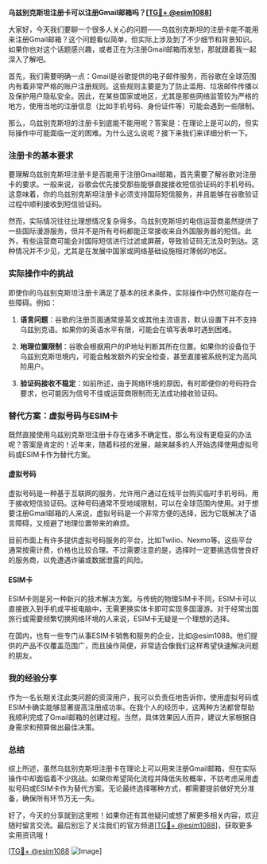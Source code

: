 **乌兹别克斯坦注册卡可以注册Gmail邮箱吗？[[TG💪+ @esim1088](https://t.me/s/esim1088)]**

大家好，今天我们要聊一个很多人关心的问题——乌兹别克斯坦的注册卡能不能用来注册Gmail邮箱？这个问题看似简单，但实际上涉及到了不少细节和背景知识。如果你也对这个话题感兴趣，或者正在为注册Gmail邮箱而发愁，那就跟着我一起深入了解吧。

首先，我们需要明确一点：Gmail是谷歌提供的电子邮件服务，而谷歌在全球范围内有着非常严格的账户注册规则。这些规则主要是为了防止滥用、垃圾邮件传播以及保护用户隐私安全。因此，在某些国家或地区，尤其是那些网络监管较为严格的地方，使用当地的注册信息（比如手机号码、身份证件等）可能会遇到一些限制。

那么，乌兹别克斯坦的注册卡到底能不能用呢？答案是：在理论上是可以的，但实际操作中可能面临一定的困难。为什么这么说呢？接下来我们来详细分析一下。

### 注册卡的基本要求

要理解乌兹别克斯坦注册卡是否能用于注册Gmail邮箱，首先需要了解谷歌对注册卡的要求。一般来说，谷歌会优先接受那些能够直接接收短信验证码的手机号码。这意味着，你的乌兹别克斯坦注册卡必须支持国际短信服务，并且能够在谷歌验证过程中顺利接收到短信验证码。

然而，实际情况往往比理想情况复杂得多。乌兹别克斯坦的电信运营商虽然提供了一些国际漫游服务，但并不是所有号码都能正常接收来自外国服务器的短信。此外，有些运营商可能会对国际短信进行过滤或屏蔽，导致验证码无法及时到达。这种情况并不少见，尤其是在发展中国家或网络基础设施相对薄弱的地区。

### 实际操作中的挑战

即使你的乌兹别克斯坦注册卡满足了基本的技术条件，实际操作中仍然可能存在一些障碍。例如：

1. **语言问题**：谷歌的注册页面通常是英文或其他主流语言，默认设置下并不支持乌兹别克语。如果你的英语水平有限，可能会在填写表单时遇到困难。
   
2. **地理位置限制**：谷歌会根据用户的IP地址判断其所在位置。如果你的设备位于乌兹别克斯坦境内，可能会触发额外的安全检查，甚至直接被系统判定为高风险用户。

3. **验证码接收不稳定**：如前所述，由于网络环境的原因，有时即便你的号码符合要求，也可能因为信号不佳或运营商限制而无法成功接收验证码。

### 替代方案：虚拟号码与ESIM卡

既然直接使用乌兹别克斯坦注册卡存在诸多不确定性，那么有没有更稳妥的办法呢？答案是肯定的！近年来，随着科技的发展，越来越多的人开始选择使用虚拟号码或ESIM卡作为替代方案。

#### 虚拟号码

虚拟号码是一种基于互联网的服务，允许用户通过在线平台购买临时手机号码，用于接收短信验证码。这种号码通常不受地域限制，可以在全球范围内使用。对于想要注册Gmail邮箱的人来说，虚拟号码是一个非常方便的选择，因为它既解决了语言障碍，又规避了地理位置带来的麻烦。

目前市面上有许多提供虚拟号码服务的平台，比如Twilio、Nexmo等。这些平台通常按需计费，价格也比较合理。不过需要注意的是，选择时一定要挑选信誉良好的服务商，以免遭遇诈骗或数据泄露的风险。

#### ESIM卡

ESIM卡则是另一种新兴的技术解决方案。与传统的物理SIM卡不同，ESIM卡可以直接嵌入到手机或平板电脑中，无需更换实体卡即可实现多国漫游。对于经常出国旅行或需要频繁切换网络环境的人来说，ESIM卡无疑是一个理想的选择。

在国内，也有一些专门从事ESIM卡销售和服务的企业，比如@esim1088。他们提供的产品不仅覆盖范围广，而且操作简便，非常适合像我们这样希望快速解决问题的朋友。

### 我的经验分享

作为一名长期关注此类问题的资深用户，我可以负责任地告诉你，使用虚拟号码或ESIM卡确实能够显著提高注册成功率。在我个人的经历中，这两种方法都曾帮助我顺利完成了Gmail邮箱的创建过程。当然，具体效果因人而异，建议大家根据自身需求和预算做出最佳决策。

### 总结

综上所述，虽然乌兹别克斯坦注册卡在理论上可以用来注册Gmail邮箱，但在实际操作中却面临着不少挑战。如果你希望简化流程并降低失败概率，不妨考虑采用虚拟号码或ESIM卡作为替代方案。无论最终选择哪种方式，都需要提前做好充分准备，确保所有环节万无一失。

好了，今天的分享就到这里啦！如果你还有其他疑问或想了解更多相关内容，欢迎随时留言交流。最后别忘了关注我们的官方频道[[TG💪+ @esim1088](https://t.me/s/esim1088)]，获取更多实用资讯哦！

[[TG💪+ @esim1088](https://t.me/s/esim1088) ![Image](https://i.postimg.cc/4NQfJmqS/Snipaste-2025-05-13-00-14-12.png)]